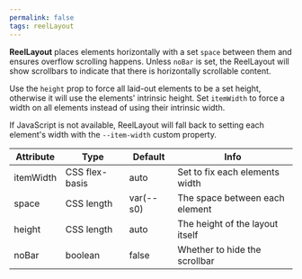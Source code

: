 ```yaml
---
permalink: false
tags: reelLayout
---
```


**ReelLayout** places elements horizontally with a set `space` between them and ensures overflow scrolling happens.
Unless `noBar` is set, the ReelLayout will show scrollbars to indicate that there is horizontally scrollable content.

Use the `height` prop to force all laid-out elements to be a set height,
otherwise it will use the elements' intrinsic height.
Set `itemWidth` to force a width on all elements instead of using their intrinsic width.

If JavaScript is not available, ReelLayout will fall back to setting each element's width with the `--item-width` custom property.

| Attribute | Type           | Default   | Info                            |
| --------- | -------------- | --------- | ------------------------------- |
| itemWidth | CSS flex-basis | auto      | Set to fix each elements width  |
| space     | CSS length     | var(--s0) | The space between each element  |
| height    | CSS length     | auto      | The height of the layout itself |
| noBar     | boolean        | false     | Whether to hide the scrollbar   |
